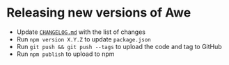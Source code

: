 # Releasing new versions of Awe

- Update [`CHANGELOG.md`](../CHANGELOG.md) with the list of changes
- Run `npm version X.Y.Z` to update `package.json`
- Run `git push && git push --tags` to upload the code and tag to GitHub
- Run `npm publish` to upload to npm
